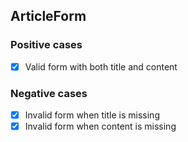 ## ArticleForm

### Positive cases

-   [x] Valid form with both title and content

### Negative cases

-   [x] Invalid form when title is missing
-   [x] Invalid form when content is missing
